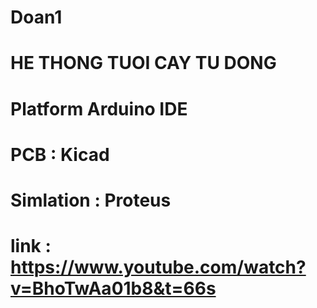 # Doan1
# HE THONG TUOI CAY TU DONG 
# Platform Arduino IDE
# PCB : Kicad
# Simlation : Proteus
# link : https://www.youtube.com/watch?v=BhoTwAa01b8&t=66s
